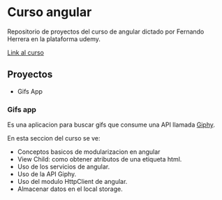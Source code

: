 # Curso angular
Repositorio de proyectos del curso de angular dictado por Fernando Herrera en la plataforma udemy.

[Link al curso](https://www.udemy.com/course/angular-fernando-herrera/)
## Proyectos
* Gifs App

### Gifs app
Es una aplicacion para buscar gifs que consume una API llamada [Giphy](https://giphy.com/).

En esta seccion del curso se ve:
* Conceptos basicos de modularizacion en angular
* View Child: como obtener atributos de una etiqueta html.
* Uso de los servicios de angular.
* Uso de la API Giphy.
* Uso del modulo HttpClient de angular.
* Almacenar datos en el local storage.
